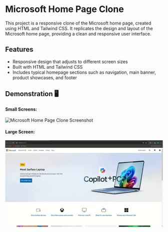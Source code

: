 # Microsoft Home Page Clone

This project is a responsive clone of the Microsoft home page, created using HTML and Tailwind CSS. It replicates the design and layout of the Microsoft home page, providing a clean and responsive user interface.

## Features

- Responsive design that adjusts to different screen sizes
- Built with HTML and Tailwind CSS
- Includes typical homepage sections such as navigation, main banner, product showcases, and footer

## Demonstration 🖥️

#### Small Screens:
![Microsoft Home Page Clone Screenshot](./screenshots/mobile-screen.gif)

#### Large Screen:
![Microsoft Home Page Clone Screenshot](./screenshots/large-screen.gif)

